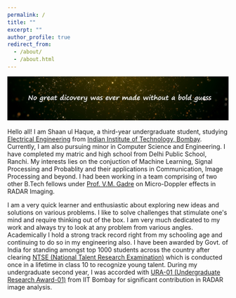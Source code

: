 ```yaml
---
permalink: /
title: ""
excerpt: ""
author_profile: true
redirect_from: 
  - /about/
  - /about.html
---
```


<img src="/images/image.jpg" alt="hi" class="inline"/>

Hello all! I am Shaan ul Haque, a third-year undergraduate student, studying [Electrical Engineering](https://www.ee.iitb.ac.in/web) from [Indian Institute of Technology, Bombay](http://iitb.ac.in/). Currently, I am also pursuing minor in Computer Science and Engineering. I have completed my matric and high school from Delhi Public School, Ranchi.
My interests lies on the conjuction of Machine Learning, Signal Processing and Probablity and their applications in Communication, Image Processing and beyond. I had been working in a team comprising of two other B.Tech fellows under  [Prof. V.M. Gadre](https://www.ee.iitb.ac.in/web/people/faculty/home/vmgadre) on Micro-Doppler effects in RADAR Imaging.  

I am a very quick learner and enthusiastic about exploring new ideas and solutions on various problems. I like to solve challenges that stimulate one's mind and require thinking out of the box. I am very much dedicated to my work and always try to look at any problem from various angles. Academically I hold a strong track record right from my schooling age and continuing to do so in my engineering also. I have been awarded by Govt. of India for standing amongst top 1000 students across the country after clearing [NTSE (National Talent Research Examination)](http://www.ncert.nic.in/about_ncert.html) which is conducted once in a lifetime in class 10 to recognize young talent. During my undergraduate second year, I was accorded with [URA-01 (Undergraduate Research Award-01)](http://www.iitb.ac.in/newacadhome/urop.jsp) from IIT Bombay for significant contribution in RADAR image analysis. 


